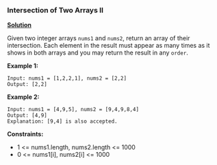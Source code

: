 ### Intersection of Two Arrays II
[**Solution**](https://github.com/kumaranil3921/LeetCode-Top-Interview-Questions/blob/main/Array/IntersectionOfTwoArrays/IntersectionOfTwoArrays.js) 

Given two integer arrays ```nums1``` and ```nums2```, return an array of their intersection. Each element in the result must appear as many times as it shows in both arrays and you may return the result in any ```order```.

**Example 1:**
```
Input: nums1 = [1,2,2,1], nums2 = [2,2]
Output: [2,2]
```

**Example 2:**
```
Input: nums1 = [4,9,5], nums2 = [9,4,9,8,4]
Output: [4,9]
Explanation: [9,4] is also accepted.
```

**Constraints:**
* 1 <= nums1.length, nums2.length <= 1000
* 0 <= nums1[i], nums2[i] <= 1000